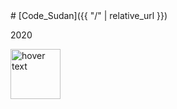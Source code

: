 <link rel="stylesheet" type="text/css" media="all" href="https://github.com/code-sudan/home/tree/master/assets/css/front.css" />
# [Code_Sudan]({{ "/" | relative_url }})

2020

<p align="left">
  <img src="./../images/icon1.png" width="80" title="hover text">
</p>
